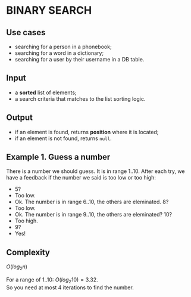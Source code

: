 # BINARY SEARCH

## Use cases

- searching for a person in a phonebook;
- searching for a word in a dictionary;
- searching for a user by their username in a DB table.

## Input

- a **sorted** list of elements;
- a search criteria that matches to the list sorting logic.

## Output

- if an element is found, returns **position** where it is located;
- if an element is not found, returns `null`.

## Example 1. Guess a number

There is a number we should guess. It is in range 1..10. After each try, we have a feedback if the number we said is too low or too high:

- 5?
- Too low.
- Ok. The number is in range 6..10, the others are eleminated. 8?
- Too low.
- Ok. The number is in range 9..10, the others are eleminated? 10?
- Too high.
- 9?
- Yes!

## Complexity

$O(log{_2}n)$

For a range of 1..10: $O(log{_2}10) = 3.32$.  
So you need at most 4 iterations to find the number.
